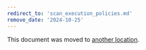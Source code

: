 ```yaml
---
redirect_to: 'scan_execution_policies.md'
remove_date: '2024-10-25'
---
```


This document was moved to [another location](scan_execution_policies.md).

<!-- This redirect file can be deleted after <2024-10-25>. -->
<!-- Redirects that point to other docs in the same project expire in three months. -->
<!-- Redirects that point to docs in a different project or site (link is not relative and starts with `https:`) expire in one year. -->
<!-- Before deletion, see: https://docs.gitlab.com/ee/development/documentation/redirects.html -->
